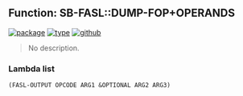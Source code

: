 ## Function: SB-FASL::DUMP-FOP+OPERANDS
[![package](https://img.shields.io/badge/Package-SB--FASL-5f9ea0.svg?style=social&colorA=999999)](../) [![type](https://img.shields.io/badge/Type-Function-5f9ea0.svg?style=social&colorA=999999)](../#function) [![github](https://img.shields.io/badge/GitHub-View_the_source-5f9ea0.svg?style=social&colorA=999999&logo=github)](https://github.com/sbcl/sbcl/blob/master/src/compiler/dump.lisp/) 

> No description.

### Lambda list
```
(FASL-OUTPUT OPCODE ARG1 &OPTIONAL ARG2 ARG3)
```
